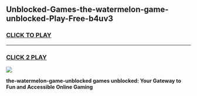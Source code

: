 
## Unblocked-Games-the-watermelon-game-unblocked-Play-Free-b4uv3
<h3>
<a href="https://premium76.site?title=the-watermelon-game-unblocked&ref=17A">CLICK TO PLAY</a></h3>
<hr>

<h3>
<a href="https://premium76.site?title=the-watermelon-game-unblocked&ref=17A">CLICK 2 PLAY</a>
  
</h3>

<a href="https://premium76.site?title=the-watermelon-game-unblocked&ref=17A"><img src="https://clearcache.store/games.png"></a>


**the-watermelon-game-unblocked games unblocked: Your Gateway to Fun and Accessible Online Gaming**
